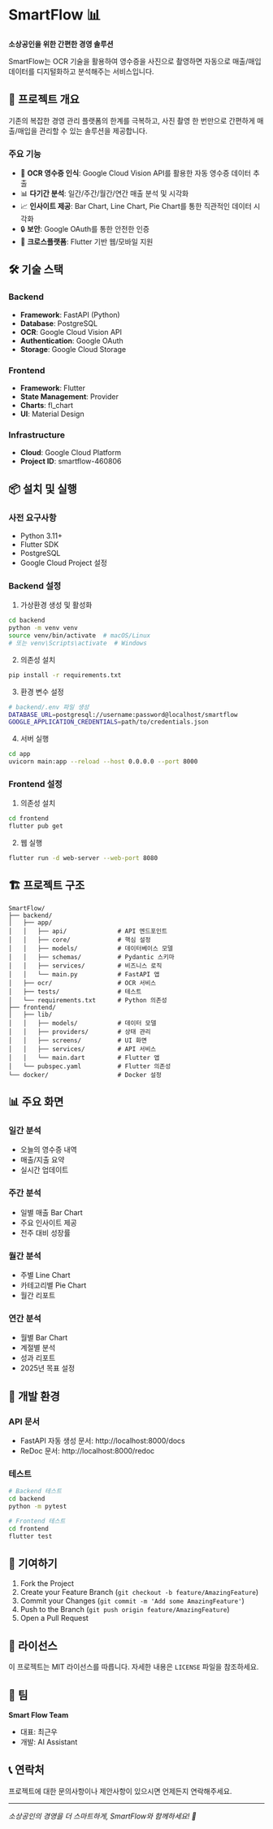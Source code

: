 # SmartFlow 📊

**소상공인을 위한 간편한 경영 솔루션**

SmartFlow는 OCR 기술을 활용하여 영수증을 사진으로 촬영하면 자동으로 매출/매입 데이터를 디지털화하고 분석해주는 서비스입니다.

## 🚀 프로젝트 개요

기존의 복잡한 경영 관리 플랫폼의 한계를 극복하고, 사진 촬영 한 번만으로 간편하게 매출/매입을 관리할 수 있는 솔루션을 제공합니다.

### 주요 기능
- 📸 **OCR 영수증 인식**: Google Cloud Vision API를 활용한 자동 영수증 데이터 추출
- 📊 **다기간 분석**: 일간/주간/월간/연간 매출 분석 및 시각화
- 📈 **인사이트 제공**: Bar Chart, Line Chart, Pie Chart를 통한 직관적인 데이터 시각화
- 🔒 **보안**: Google OAuth를 통한 안전한 인증
- 📱 **크로스플랫폼**: Flutter 기반 웹/모바일 지원

## 🛠️ 기술 스택

### Backend
- **Framework**: FastAPI (Python)
- **Database**: PostgreSQL
- **OCR**: Google Cloud Vision API
- **Authentication**: Google OAuth
- **Storage**: Google Cloud Storage

### Frontend
- **Framework**: Flutter
- **State Management**: Provider
- **Charts**: fl_chart
- **UI**: Material Design

### Infrastructure
- **Cloud**: Google Cloud Platform
- **Project ID**: smartflow-460806

## 📦 설치 및 실행

### 사전 요구사항
- Python 3.11+
- Flutter SDK
- PostgreSQL
- Google Cloud Project 설정

### Backend 설정

1. 가상환경 생성 및 활성화
```bash
cd backend
python -m venv venv
source venv/bin/activate  # macOS/Linux
# 또는 venv\Scripts\activate  # Windows
```

2. 의존성 설치
```bash
pip install -r requirements.txt
```

3. 환경 변수 설정
```bash
# backend/.env 파일 생성
DATABASE_URL=postgresql://username:password@localhost/smartflow
GOOGLE_APPLICATION_CREDENTIALS=path/to/credentials.json
```

4. 서버 실행
```bash
cd app
uvicorn main:app --reload --host 0.0.0.0 --port 8000
```

### Frontend 설정

1. 의존성 설치
```bash
cd frontend
flutter pub get
```

2. 웹 실행
```bash
flutter run -d web-server --web-port 8080
```

## 🏗️ 프로젝트 구조

```
SmartFlow/
├── backend/
│   ├── app/
│   │   ├── api/              # API 엔드포인트
│   │   ├── core/             # 핵심 설정
│   │   ├── models/           # 데이터베이스 모델
│   │   ├── schemas/          # Pydantic 스키마
│   │   ├── services/         # 비즈니스 로직
│   │   └── main.py           # FastAPI 앱
│   ├── ocr/                  # OCR 서비스
│   ├── tests/                # 테스트
│   └── requirements.txt      # Python 의존성
├── frontend/
│   ├── lib/
│   │   ├── models/           # 데이터 모델
│   │   ├── providers/        # 상태 관리
│   │   ├── screens/          # UI 화면
│   │   ├── services/         # API 서비스
│   │   └── main.dart         # Flutter 앱
│   └── pubspec.yaml          # Flutter 의존성
└── docker/                   # Docker 설정
```

## 📊 주요 화면

### 일간 분석
- 오늘의 영수증 내역
- 매출/지출 요약
- 실시간 업데이트

### 주간 분석
- 일별 매출 Bar Chart
- 주요 인사이트 제공
- 전주 대비 성장률

### 월간 분석
- 주별 Line Chart
- 카테고리별 Pie Chart
- 월간 리포트

### 연간 분석
- 월별 Bar Chart
- 계절별 분석
- 성과 리포트
- 2025년 목표 설정

## 🔧 개발 환경

### API 문서
- FastAPI 자동 생성 문서: http://localhost:8000/docs
- ReDoc 문서: http://localhost:8000/redoc

### 테스트
```bash
# Backend 테스트
cd backend
python -m pytest

# Frontend 테스트
cd frontend
flutter test
```

## 🤝 기여하기

1. Fork the Project
2. Create your Feature Branch (`git checkout -b feature/AmazingFeature`)
3. Commit your Changes (`git commit -m 'Add some AmazingFeature'`)
4. Push to the Branch (`git push origin feature/AmazingFeature`)
5. Open a Pull Request

## 📝 라이선스

이 프로젝트는 MIT 라이선스를 따릅니다. 자세한 내용은 `LICENSE` 파일을 참조하세요.

## 👥 팀

**Smart Flow Team**
- 대표: 최근우
- 개발: AI Assistant

## 📞 연락처

프로젝트에 대한 문의사항이나 제안사항이 있으시면 언제든지 연락해주세요.

---

*소상공인의 경영을 더 스마트하게, SmartFlow와 함께하세요! 🚀* 
